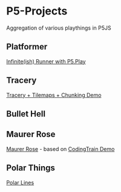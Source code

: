 # P5-Projects
Aggregation of various playthings in P5JS

## Platformer
 
[Infinite(ish) Runner with P5.Play](https://efredericks.github.io/P5-Projects/platformer)

## Tracery

[Tracery + Tilemaps + Chunking Demo](https://efredericks.github.io/P5-Projects/tracery)

## Bullet Hell

## Maurer Rose

[Maurer Rose](https://efredericks.github.io/P5-Projects/maurer-rose) - based on [CodingTrain Demo](https://thecodingtrain.com/challenges/coding-in-the-cabana/001-maurer-rose.html)

## Polar Things

[Polar Lines](https://efredericks.github.io/P5-Projects/polar)
